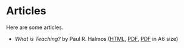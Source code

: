 # Articles

Here are some articles.

* _What is Teaching?_ by Paul R. Halmos ([HTML][1], [PDF][2], [PDF][3] in A6 size)

[1]: https://leeifrankjaw.github.io/Papers/Am-Math-Mon/Halmos-1994.html
[2]: https://leeifrankjaw.github.io/Papers/Am-Math-Mon/Halmos-1994.pdf
[3]: https://leeifrankjaw.github.io/Papers/Am-Math-Mon/Halmos-1994-A6.pdf
